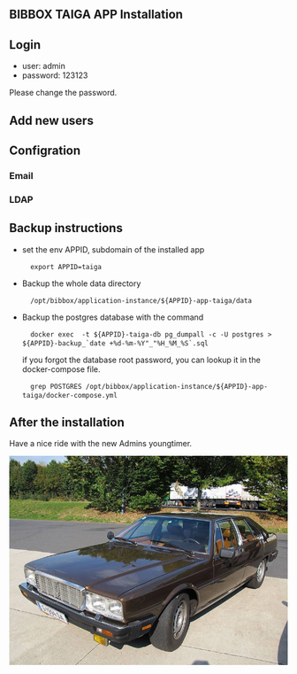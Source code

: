 ## BIBBOX TAIGA APP Installation 

## Login

* user: admin
* password: 123123

Please change the password. 

## Add new users

## Configration

### Email 
### LDAP

## Backup instructions

* set the env APPID, subdomain of the installed app

        export APPID=taiga
        
* Backup the whole data directory 
    
        /opt/bibbox/application-instance/${APPID}-app-taiga/data
        
* Backup the postgres database with the command
       
        docker exec  -t ${APPID}-taiga-db pg_dumpall -c -U postgres > ${APPID}-backup_`date +%d-%m-%Y"_"%H_%M_%S`.sql

   if you forgot the database root password, you can lookup it in the docker-compose file. 
   
        grep POSTGRES /opt/bibbox/application-instance/${APPID}-app-taiga/docker-compose.yml

## After the installation

Have a nice ride with the new Admins youngtimer.

![FINAL](install-screen-final.jpg)
